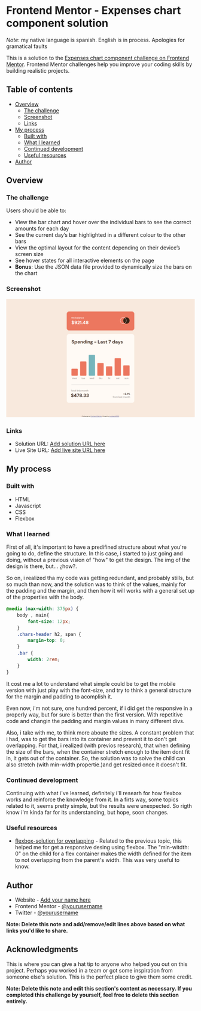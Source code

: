 # Frontend Mentor - Expenses chart component solution

*Note*: my native language is spanish. English is in process. Apologies for gramatical faults

This is a solution to the [Expenses chart component challenge on Frontend Mentor](https://www.frontendmentor.io/challenges/expenses-chart-component-e7yJBUdjwt). Frontend Mentor challenges help you improve your coding skills by building realistic projects. 

## Table of contents

- [Overview](#overview)
  - [The challenge](#the-challenge)
  - [Screenshot](#screenshot)
  - [Links](#links)
- [My process](#my-process)
  - [Built with](#built-with)
  - [What I learned](#what-i-learned)
  - [Continued development](#continued-development)
  - [Useful resources](#useful-resources)
- [Author](#author)

## Overview

### The challenge

Users should be able to:

- View the bar chart and hover over the individual bars to see the correct amounts for each day
- See the current day’s bar highlighted in a different colour to the other bars
- View the optimal layout for the content depending on their device’s screen size
- See hover states for all interactive elements on the page
- **Bonus**: Use the JSON data file provided to dynamically size the bars on the chart

### Screenshot

![](./images/Desktop-result-1440px.png)


### Links

- Solution URL: [Add solution URL here](https://your-solution-url.com)
- Live Site URL: [Add live site URL here](https://your-live-site-url.com)

## My process

### Built with

- HTML
- Javascript
- CSS
- Flexbox 

### What I learned


First of all, it's important to have a predifined structure about what you're going to do, define the structure. In this case, i started to just going and doing, without a previous vision of "how" to get the
design. The img of the design is there, but... ¿how?. 

So on, i realized tha my code was getting redundant, and probably stills, but so much than now, and the solution was to think of the values, mainly for the padding and the margin, and then how it will works with a general set up of the properties with the body.

```css
@media (max-width: 375px) {
    body , main{
        font-size: 12px;
    }
    .chars-header h2, span {
        margin-top: 0;
    }
    .bar {
        width: 2rem;
    }
}
```
It cost me a lot to understand what simple could be to get the mobile version with just play with the
font-size, and try to think a general structure for the margin and padding to acomplish it.

Even now, i'm not sure, one hundred percent, if i did get the responsive in a properly way, but for sure is better than the first version. With repetitive code and changin the padding and margin values in many different divs.

Also, i take with me, to think more aboute the sizes. A constant problem that i had, was to get the bars into
its container and prevent it to don't get overlapping. For that, i realized (with previos research), that when defining the size of the bars, when the container stretch enough to the item dont fit in, it gets out of the container. So, the solution was to solve the child can also stretch (with min-width propertie.)and get resized once it doesn't fit.


### Continued development

Continuing with what i've learned, definitely i'll researh for how flexbox works and reinforce the knowledge from it. In a firts way, some topics related to it, seems pretty simple, but the results were unexpected.
So rigth know i'm kinda far for its understanding, but hope, soon changes.

### Useful resources

- [flexbox-solution for overlapping](https://css-tricks.com/flexbox-truncated-text/) - Related to the previous topic, this helped me for get a responsive desing using flexbox. The "min-witdth: 0" on the child for a flex container
makes the width defined for the item to not overlapping from the parent's width. This was very useful to know.


## Author

- Website - [Add your name here](https://www.your-site.com)
- Frontend Mentor - [@yourusername](https://www.frontendmentor.io/profile/yourusername)
- Twitter - [@yourusername](https://www.twitter.com/yourusername)

**Note: Delete this note and add/remove/edit lines above based on what links you'd like to share.**

## Acknowledgments

This is where you can give a hat tip to anyone who helped you out on this project. Perhaps you worked in a team or got some inspiration from someone else's solution. This is the perfect place to give them some credit.

**Note: Delete this note and edit this section's content as necessary. If you completed this challenge by yourself, feel free to delete this section entirely.**
